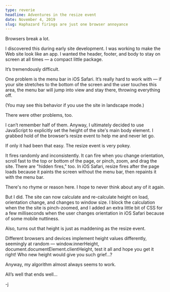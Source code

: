 ```yaml
---
type: reverie
headline: Adventures in the resize event
date: November 4, 2019
slug: Haphazard firings are just one browser annoyance
---
```


Browsers break a lot. 

I discovered this during early site development. I was working to make the Web site look like an app. I wanted the header, footer, and body to stay on screen at all times — a compact little package.

It’s tremendously difficult. 

One problem is the menu bar in iOS Safari. It’s really hard to work with — if your site stretches to the bottom of the screen and the user touches this area, the menu bar will jump into view and stay there, throwing everything off. 

(You may see this behavior if you use the site in landscape mode.)

There were other problems, too. 

I can’t remember half of them. Anyway, I ultimately decided to use JavaScript to explicitly set the height of the site's main body element. I grabbed hold of the browser’s resize event to help me and never let go. 

If only it had been that easy. The resize event is very pokey. 

It fires randomly and inconsistently. It can fire when you change orientation, scroll fast to the top or bottom of the page, or pinch, zoom, and drag the site. There are "hidden fires," too. In iOS Safari, resize fires after the page loads because it paints the screen without the menu bar, then repaints it with the menu bar. 

There's no rhyme or reason here. I hope to never think about any of it again.

But I did. The site can now calculate and re-calculate height on load, orientation change, and changes to window size. I block the calculation when the the site is pinch-zoomed, and I added an extra little bit of CSS for a few milliseconds when the user changes orientation in iOS Safari because of some mobile nuttiness.

Also, turns out that height is just as maddening as the resize event. 

Different browsers and devices implement height values differently, seemingly at random — window.innerHeight, document.documentElement.clientHeight, test it all and hope you get it right! Who new height would give you such grief...?

Anyway, my algorithm almost always seems to work. 

All’s well that ends well...

-j